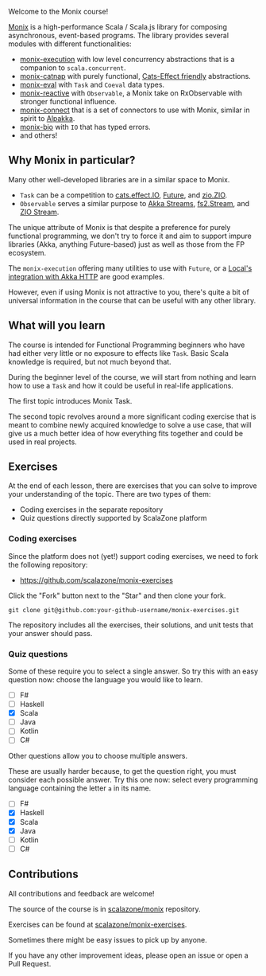 Welcome to the Monix course!

[Monix](https://monix.io/) is a high-performance Scala / Scala.js library for composing asynchronous, event-based programs.
The library provides several modules with different functionalities:

- [monix-execution](https://monix.io/api/current/monix/execution/index.html) with low level concurrency abstractions that is a companion to `scala.concurrent`.
- [monix-catnap](https://monix.io/api/current/monix/catnap/index.html) with purely functional, [Cats-Effect friendly](https://github.com/typelevel/cats-effect) abstractions.
- [monix-eval](https://monix.io/api/current/monix/eval/index.html) with `Task` and `Coeval` data types.
- [monix-reactive](https://monix.io/api/current/monix/reactive/index.html) with `Observable`, a Monix take on RxObservable with stronger functional influence.
- [monix-connect](https://connect.monix.io/) that is a set of connectors to use with Monix, similar in spirit to [Alpakka](https://doc.akka.io/docs/alpakka/current/).
- [monix-bio](https://bio.monix.io/docs/introduction) with `IO` that has typed errors.
- and others!

## Why Monix in particular?

Many other well-developed libraries are in a similar space to Monix.
- `Task` can be a competition to [cats.effect.IO](https://github.com/typelevel/cats-effect), [Future](https://docs.scala-lang.org/overviews/core/futures.html), and [zio.ZIO](https://zio.dev/).
- `Observable` serves a similar purpose to [Akka Streams](https://doc.akka.io/docs/akka/current/stream/index.html), [fs2.Stream](https://fs2.io/#/), and [ZIO Stream](https://zio.dev/docs/datatypes/datatypes_stream).

The unique attribute of Monix is that despite a preference for purely functional programming, we don't try to force it and aim to support impure libraries (Akka, anything Future-based) just as well as those from the FP ecosystem.

The `monix-execution` offering many utilities to use with `Future`, or a [Local's integration with Akka HTTP](https://monix.io/docs/current/execution/local.html#example-repository) are good examples.

However, even if using Monix is not attractive to you, there's quite a bit of universal information in the course that can be useful with any other library.

## What will you learn

The course is intended for Functional Programming beginners who have had either very little or no exposure to effects like `Task`.
Basic Scala knowledge is required, but not much beyond that.

During the beginner level of the course, we will start from nothing and learn how to use a `Task` and how it could be useful in real-life applications.

The first topic introduces Monix Task.

The second topic revolves around a more significant coding exercise that is meant to combine newly acquired knowledge to solve a use case,
that will give us a much better idea of how everything fits together and could be used in real projects.

## Exercises

At the end of each lesson, there are exercises that you can solve to improve your understanding of the topic.
There are two types of them:
- Coding exercises in the separate repository
- Quiz questions directly supported by ScalaZone platform

### Coding exercises

Since the platform does not (yet!) support coding exercises, we need to fork the following repository:
- https://github.com/scalazone/monix-exercises

Click the "Fork" button next to the "Star" and then clone your fork.

``` 
git clone git@github.com:your-github-username/monix-exercises.git
```

The repository includes all the exercises, their solutions, and unit tests that your answer should pass.

### Quiz questions

Some of these require you to select a single answer. So try this with an easy question now: choose the language
you would like to learn.

- [ ] F#
- [ ] Haskell
- [X] Scala
- [ ] Java
- [ ] Kotlin
- [ ] C#

Other questions allow you to choose multiple answers.

These are usually harder because, to get the question right, you must consider each possible
answer. Try this one now: select every programming language containing the letter `a` in its name.

* [ ] F#
* [X] Haskell
* [X] Scala
* [X] Java
* [ ] Kotlin
* [ ] C#

## Contributions

All contributions and feedback are welcome!

The source of the course is in [scalazone/monix](https://github.com/scalazone/monix) repository.

Exercises can be found at [scalazone/monix-exercises](https://github.com/scalazone/monix-exercises).

Sometimes there might be easy issues to pick up by anyone.

If you have any other improvement ideas, please open an issue or open a Pull Request.